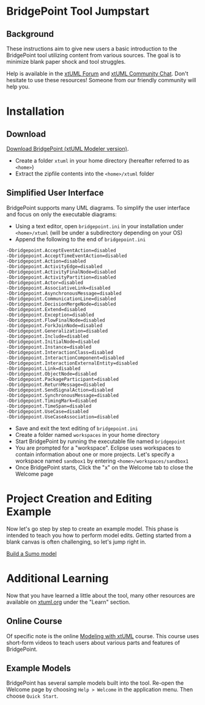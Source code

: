 # BridgePoint Tool Jumpstart

## Background

These instructions aim to give new users a basic introduction to the 
BridgePoint tool utilizing content from various sources.  The goal is 
to minimize blank paper shock and tool struggles.   

Help is available in the [xtUML Forum](https://xtuml.org/forums/) and 
[xtUML Community Chat](https://hangouts.google.com/group/vMohZ9oW08xR7wSd2). Don't
hesitate to use these resources!  Someone from our friendly community will help you.  

# Installation

## Download
[Download BridgePoint (xtUML Modeler version)](https://s3.amazonaws.com/xtuml-releases/nightly-build/buildfiles.html). 
* Create a folder `xtuml` in your home directory (hereafter referred to as `<home>`)  
* Extract the zipfile contents into the `<home>/xtuml` folder 

## Simplified User Interface

BridgePoint supports many UML diagrams. To simplify the user interface and focus
on only the executable diagrams:
* Using a text editor, open `bridgepoint.ini` in your installation under `<home>/xtuml` (will be under a subdirectory depending on your OS)  
* Append the following to the end of `bridgepoint.ini`  
```
-Dbridgepoint.AcceptEventAction=disabled
-Dbridgepoint.AcceptTimeEventAction=disabled
-Dbridgepoint.Action=disabled
-Dbridgepoint.ActivityEdge=disabled
-Dbridgepoint.ActivityFinalNode=disabled
-Dbridgepoint.ActivityPartition=disabled
-Dbridgepoint.Actor=disabled
-Dbridgepoint.AssociativeLink=disabled
-Dbridgepoint.AsynchronousMessage=disabled
-Dbridgepoint.CommunicationLine=disabled
-Dbridgepoint.DecisionMergeNode=disabled
-Dbridgepoint.Extend=disabled
-Dbridgepoint.Exception=disabled
-Dbridgepoint.FlowFinalNode=disabled
-Dbridgepoint.ForkJoinNode=disabled
-Dbridgepoint.Generalization=disabled
-Dbridgepoint.Include=disabled
-Dbridgepoint.InitialNode=disabled
-Dbridgepoint.Instance=disabled
-Dbridgepoint.InteractionClass=disabled
-Dbridgepoint.InteractionComponent=disabled
-Dbridgepoint.InteractionExternalEntity=disabled
-Dbridgepoint.Link=disabled
-Dbridgepoint.ObjectNode=disabled
-Dbridgepoint.PackageParticipant=disabled
-Dbridgepoint.ReturnMessage=disabled
-Dbridgepoint.SendSignalAction=disabled
-Dbridgepoint.SynchronousMessage=disabled
-Dbridgepoint.TimingMark=disabled
-Dbridgepoint.TimeSpan=disabled
-Dbridgepoint.UseCase=disabled
-Dbridgepoint.UseCaseAssociation=disabled
```
* Save and exit the text editing of `bridgepoint.ini`  
* Create a folder named `workspaces` in your home directory
* Start BridgePoint by running the executable file named `bridgepoint` 
* You are prompted for a "workspace".  Eclipse uses workspaces to contain
information about one or more projects.  Let's specify a workspace named
`sandbox1` by entering `<home>/workspaces/sandbox1`   
* Once BridgePoint starts, Click the "x" on the Welcome tab to close the Welcome page

# Project Creation and Editing Example

Now let's go step by step to create an example model.  This phase is intended
to teach you how to perform model edits.  Getting started from a blank canvas is
often challenging, so let's jump right in.  

[Build a Sumo model](../xtuml-class/sumo-edit)  

# Additional Learning

Now that you have learned a little about the tool, many other resources are available
on [xtuml.org](https://xtuml.org) under the "Learn" section.  

## Online Course

Of specific note is the online [Modeling with xtUML](https://xtuml.org/learn/on-line-courses/)
course.  This course uses short-form videos to teach users about various 
parts and features of BridgePoint.  

## Example Models

BridgePoint has several sample models built into the tool.  Re-open the Welcome
page by choosing `Help > Welcome` in the application menu.  Then choose `Quick Start`.

